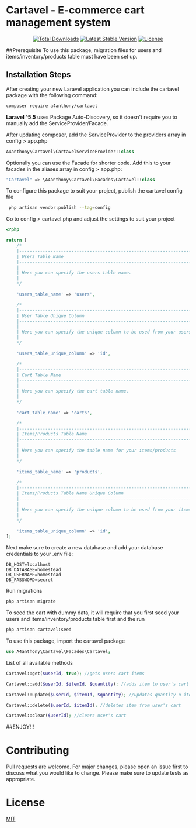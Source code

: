# Cartavel - E-commerce cart management system

<p align="center">
<a href="https://packagist.org/packages/a4anthony/cartavel"><img src="https://poser.pugx.org/a4anthony/cartavel/downloads.svg?format=flat" alt="Total Downloads"></a>
<a href="https://packagist.org/packages/a4anthony/cartavel"><img src="https://poser.pugx.org/a4anthony/cartavel/v/stable.svg?format=flat" alt="Latest Stable Version"></a>
<a href="https://packagist.org/packages/a4anthony/cartavel"><img src="https://poser.pugx.org/a4anthony/cartavel/license.svg?format=flat" alt="License"></a>
</p>

##Prerequisite
To use this package, migration files for users and items/inventory/products table must have been set up.

## Installation Steps
After creating your new Laravel application you can include the cartavel package with the following command:
```bash
composer require a4anthony/cartavel
```
**Laravel ^5.5** uses Package Auto-Discovery, so it doesn't require you to manually add the ServiceProvider/Facade.

After updating composer, add the ServiceProvider to the providers array in config > app.php

```php
A4anthony\Cartavel\CartavelServiceProvider::class
```

Optionally you can use the Facade for shorter code. Add this to your facades in the aliases array in config > app.php:

```php
"Cartavel" => \A4anthony\Cartavel\Facades\Cartavel::class
```

To configure this package to suit your project, publish the cartavel config file
```bash
 php artisan vendor:publish --tag=config
```
Go to config > cartavel.php and adjust the settings to suit your project
```php
<?php

return [
    /*
    |--------------------------------------------------------------------------
    | Users Table Name
    |--------------------------------------------------------------------------
    |
    | Here you can specify the users table name.
    |
    */

    'users_table_name' => 'users',

    /*
    |--------------------------------------------------------------------------
    | User Table Unique Column
    |--------------------------------------------------------------------------
    |
    | Here you can specify the unique column to be used from your users table
    |
    */

    'users_table_unique_column' => 'id',

    /*
    |--------------------------------------------------------------------------
    | Cart Table Name
    |--------------------------------------------------------------------------
    |
    | Here you can specify the cart table name.
    |
    */

    'cart_table_name' => 'carts',

    /*
    |--------------------------------------------------------------------------
    | Items/Products Table Name
    |--------------------------------------------------------------------------
    |
    | Here you can specify the table name for your items/products
    |
    */

    'items_table_name' => 'products',

    /*
    |--------------------------------------------------------------------------
    | Items/Products Table Name Unique Column
    |--------------------------------------------------------------------------
    |
    | Here you can specify the unique column to be used from your items/products table
    |
    */

    'items_table_unique_column' => 'id',
];

```

Next make sure to create a new database and add your database credentials to your .env file:

```
DB_HOST=localhost
DB_DATABASE=homestead
DB_USERNAME=homestead
DB_PASSWORD=secret
```

Run migrations
```bash
php artisan migrate
```

To seed the cart with dummy data, it will require that you first seed your users and items/inventory/products table first and the run
```bash
php artisan cartavel:seed
```

To use this package, import the cartavel package

```php
use A4anthony\Cartavel\Facades\Cartavel;
```

List of all available methods

```php
Cartavel::get($userId, true); //gets users cart items

Cartavel::add($userId, $itemId, $quantity); //adds item to user's cart

Cartavel::update($userId, $itemId, $quantity); //updates quantity o item in user's cart

Cartavel::delete($userId, $itemId); //deletes item from user's cart

Cartavel::clear($userId); //clears user's cart
```

##ENJOY!!!

# Contributing

Pull requests are welcome. For major changes, please open an issue first to discuss what you would like to change.
Please make sure to update tests as appropriate.

# License

[MIT](https://choosealicense.com/licenses/mit/)